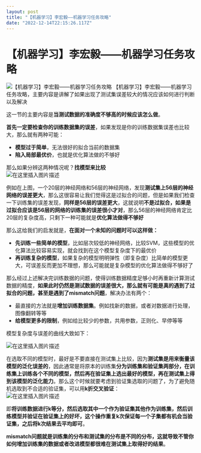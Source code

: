 ```yaml
---
layout: post
title: "【机器学习】李宏毅——机器学习任务攻略"
date: "2022-12-14T22:15:26.117Z"
---
```

【机器学习】李宏毅——机器学习任务攻略
===================

![【机器学习】李宏毅——机器学习任务攻略](https://img2023.cnblogs.com/blog/2966067/202212/2966067-20221214192715180-1492739502.png) 【机器学习】李宏毅——机器学习任务攻略，主要内容是讲解了如果出现了测试集误差较大的情况应该如何进行判断以及解决

这一节的主要内容是**当测试数据的准确度不够高的时候应该怎么做**。

**首先一定要检查你的训练数据集的误差**，如果发现是你的训练数据集误差也比较大，那么就有两种可能：

*   **模型过于简单**，无法很好的拟合当前的数据集
*   **陷入局部最优价**，也就是优化算法做的不够好

那么如果分辨这两种情况呢？**找模型来比较**  
![在这里插入图片描述](https://img-blog.csdnimg.cn/452c9b94afb94547992065ecfff20f66.png#pic_center)

例如在上图，一个20层的神经网络和56层的神经网络，发现**测试集上56层的神经网络的误差更大**，那么这很容易让我们觉得这是过拟合的问题，但是如果我们检查一下训练集的误差发现，**同样是56层的误差更大**，这就说明**不是过拟合，如果是过拟合应该是56层的网络的训练集的误差很小才对**，那么56层的神经网络肯定比20层的复杂度高，只剩下一种可能就是**优化算法做得不够好**

那么这给我们的启发就是，**在面对一个未知的问题时可以这样做：**

*   **先训练一些简单的模型**，比如层次较低的神经网络，比较SVM，这些模型的优化算法比较容易实现，就会找到在这个模型复杂度下的最优价
*   **再训练复杂的模型**，如果复杂的模型明明弹性（即复杂度）比简单的模型更大，可误差反而更加不理想，那么可能就是复杂模型的优化算法做得不够好了

那么经过上述解决完训练数据的问题，使得训练数据精度足够小时再重新计算测试数据的精度，**如果此时仍然是测试数据的误差很大，那么就有可能是真的遇到了过拟合的问题，甚至是遇到了mismatch问题**，解决办法有两个：

*   最直接的方法就是**增加训练数据集**。例如找新的数据，或者对数据进行处理，图像翻转等等
*   **给模型更多的限制**，例如给比较少的参数，共用参数，正则化、早停等等

模型复杂度与误差的曲线大致如下：

![在这里插入图片描述](https://img-blog.csdnimg.cn/55fa52a5daa34978ad22d8df05e9e7bc.png#pic_center)

在选取不同的模型时，最好是不要直接在测试集上比较，因为**测试集是用来衡量该模型的泛化误差的**，因此通常是将原本的训练集**分为训练集和验证集两部分，在训练集上训练各个不同的模型，然后再在验证集上选出最好的模型，再在测试集上得到该模型的泛化能力**。那么这个时候就要考虑到验证集选取的问题了，为了避免随机选取到不合适的验证集，可以用**k折交叉验证**：  
![在这里插入图片描述](https://img-blog.csdnimg.cn/5ab827398d744ca7990dafd77673ee17.png#pic_center)

即**将训练数据进行k等分，然后选取其中一个作为验证集其他作为训练集，然后训练模型并验证在验证集上的好坏，这个操作重复k次保证每一个子集都有机会当验证集，之后将k次结果去平均即可**。

**mismatch问题就是训练集的分布和测试集的分布是不同的分布，这就导致不管你如何增加训练集的数据或者改进模型都很难在测试集上取得好的结果**。